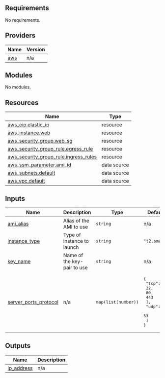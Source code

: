 <!-- BEGIN_TF_DOCS -->
## Requirements

No requirements.

## Providers

| Name | Version |
|------|---------|
| <a name="provider_aws"></a> [aws](#provider\_aws) | n/a |

## Modules

No modules.

## Resources

| Name | Type |
|------|------|
| [aws_eip.elastic_ip](https://registry.terraform.io/providers/hashicorp/aws/latest/docs/resources/eip) | resource |
| [aws_instance.web](https://registry.terraform.io/providers/hashicorp/aws/latest/docs/resources/instance) | resource |
| [aws_security_group.web_sg](https://registry.terraform.io/providers/hashicorp/aws/latest/docs/resources/security_group) | resource |
| [aws_security_group_rule.egress_rule](https://registry.terraform.io/providers/hashicorp/aws/latest/docs/resources/security_group_rule) | resource |
| [aws_security_group_rule.ingress_rules](https://registry.terraform.io/providers/hashicorp/aws/latest/docs/resources/security_group_rule) | resource |
| [aws_ssm_parameter.ami_id](https://registry.terraform.io/providers/hashicorp/aws/latest/docs/data-sources/ssm_parameter) | data source |
| [aws_subnets.default](https://registry.terraform.io/providers/hashicorp/aws/latest/docs/data-sources/subnets) | data source |
| [aws_vpc.default](https://registry.terraform.io/providers/hashicorp/aws/latest/docs/data-sources/vpc) | data source |

## Inputs

| Name | Description | Type | Default | Required |
|------|-------------|------|---------|:--------:|
| <a name="input_ami_alias"></a> [ami\_alias](#input\_ami\_alias) | Alias of the AMI to use | `string` | n/a | yes |
| <a name="input_instance_type"></a> [instance\_type](#input\_instance\_type) | Type of instance to launch | `string` | `"t2.small"` | no |
| <a name="input_key_name"></a> [key\_name](#input\_key\_name) | Name of the key-pair to use | `string` | n/a | yes |
| <a name="input_server_ports_protocol"></a> [server\_ports\_protocol](#input\_server\_ports\_protocol) | n/a | `map(list(number))` | <pre>{<br>  "tcp": [<br>    22,<br>    80,<br>    443<br>  ],<br>  "udp": [<br>    53<br>  ]<br>}</pre> | no |

## Outputs

| Name | Description |
|------|-------------|
| <a name="output_ip_address"></a> [ip\_address](#output\_ip\_address) | n/a |
<!-- END_TF_DOCS -->